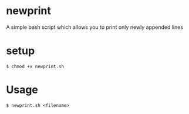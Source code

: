 # newprint
A simple bash script which allows you to print only newly appended lines

# setup
```
$ chmod +x newprint.sh
```

# Usage
```
$ newprint.sh <filename>
```
